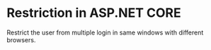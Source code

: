 # Restriction in ASP.NET CORE
Restrict the user from multiple login in same windows with different browsers.
